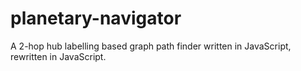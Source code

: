 # planetary-navigator
A 2-hop hub labelling based graph path finder written in JavaScript, rewritten in JavaScript.
